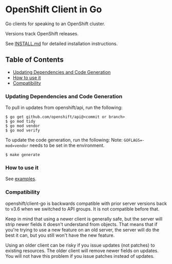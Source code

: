 OpenShift Client in Go
==============================


Go clients for speaking to an OpenShift cluster.

Versions track OpenShift releases.

See [INSTALL.md](/INSTALL.md) for detailed installation instructions.


## Table of Contents

- [Updating Dependencies and Code Generation](#updating-dependencies-and-code-generation)
- [How to use it](#how-to-use-it)
- [Compatibility](#compatibility)

### Updating Dependencies and Code Generation

To pull in updates from openshift/api, run the following:

```
$ go get github.com/openshift/api@<commit or branch>
$ go mod tidy
$ go mod vendor
$ go mod verify
```

To update the code generation, run the following:
Note: `GOFLAGS=-mod=vendor` needs to be set in the environment.

```
$ make generate
```

### How to use it

See [examples](/examples).

### Compatibility

openshift/client-go is backwards compatible with prior server versions back to
v3.6 when we switched to API groups.  It is not compatible before that.

Keep in mind that using a newer client is generally safe, but the server will
strip newer fields it doesn't understand from objects.  That means that if you're
trying to use a new feature on an old server, the server will do the best it can,
but you still won't have the new feature.

Using an older client can be risky if you issue updates (not patches) to existing
resources.  The older client will remove newer fields on updates.  You will not have
this problem if you issue patches instead of updates.